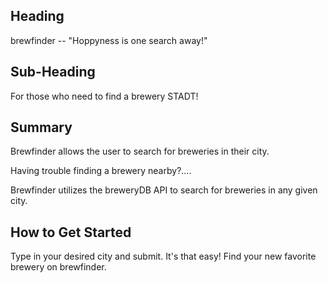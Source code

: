 ## Heading ##
  brewfinder --  "Hoppyness is one search away!"

## Sub-Heading ##
  For those who need to find a brewery STADT!
 
## Summary ##
  Brewfinder allows the user to search for breweries in their city.
 
 Having trouble finding a brewery nearby?....

  Brewfinder utilizes the breweryDB API to search for breweries in any given city.
 
 
## How to Get Started ##
  Type in your desired city and submit. It's that easy!
  Find your new favorite brewery on brewfinder. 
  
